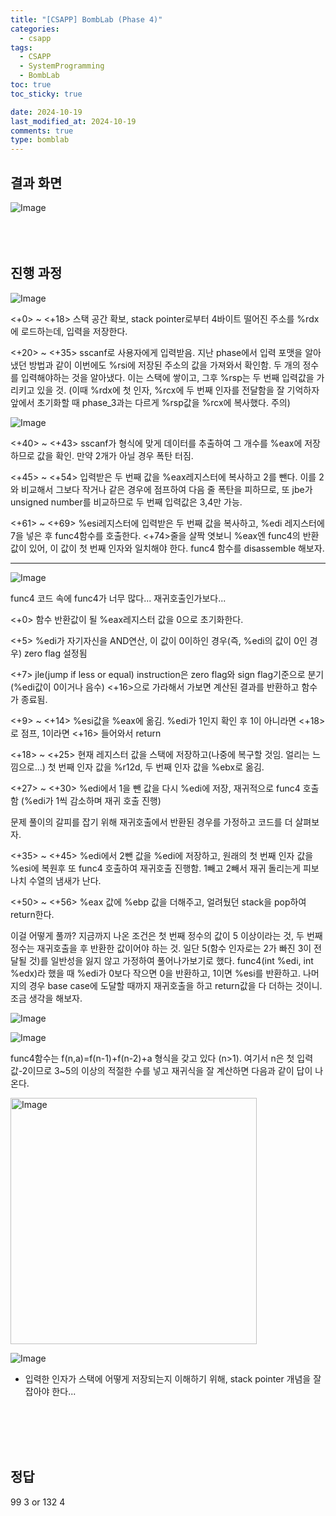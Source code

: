 ```yaml
---
title: "[CSAPP] BombLab (Phase 4)"
categories:
  - csapp
tags:
  - CSAPP
  - SystemProgramming
  - BombLab
toc: true
toc_sticky: true

date: 2024-10-19
last_modified_at: 2024-10-19
comments: true
type: bomblab
---
```

## 결과 화면
![Image](https://github.com/user-attachments/assets/3121ada7-388c-4e52-8c38-316401eb355b)
<br><br><br><br>


## 진행 과정
![Image](https://github.com/user-attachments/assets/78462935-db09-448b-b139-4d94d16aed5f)

<+0> ~ <+18> 스택 공간 확보, stack pointer로부터 4바이트 떨어진 주소를 %rdx에 로드하는데, 입력을 저장한다.

<+20> ~ <+35> sscanf로 사용자에게 입력받음. 지난 phase에서 입력 포맷을 알아냈던 방법과 같이 이번에도 %rsi에 저장된 주소의 값을 가져와서 확인함. 두 개의 정수를 입력해야하는 것을 알아냈다. 이는 스택에 쌓이고, 그후 %rsp는 두 번째 입력값을 가리키고 있을 것.
(이때 %rdx에 첫 인자, %rcx에 두 번째 인자를 전달함을 잘 기억하자 앞에서 초기화할 때 phase_3과는 다르게 %rsp값을 %rcx에 복사했다. 주의)

![Image](https://github.com/user-attachments/assets/73a848a5-40f4-42ae-8e03-04783f1b92f6)

<+40> ~ <+43> sscanf가 형식에 맞게 데이터를 추출하여 그 개수를 %eax에 저장하므로 값을 확인. 만약 2개가 아닐 경우 폭탄 터짐.

<+45> ~ <+54> 입력받은 두 번째 값을 %eax레지스터에 복사하고 2를 뺀다. 이를 2와 비교해서 그보다 작거나 같은 경우에 점프하여 다음 줄 폭탄을 피하므로, 또 jbe가 unsigned number를 비교하므로 두 번째 입력값은 3,4만 가능.


<+61> ~ <+69> %esi레지스터에 입력받은 두 번째 값을 복사하고, %edi 레지스터에 7을 넣은 후 func4함수를 호출한다. <+74>줄을 살짝 엿보니 %eax엔 func4의 반환값이 있어, 이 값이 첫 번째 인자와 일치해야 한다. func4 함수를 disassemble 해보자.

-------------------------------------------------------------------------------------------------------


![Image](https://github.com/user-attachments/assets/e0cf5ab0-c576-432c-bbfc-20a426b7e3fa)

func4 코드 속에 func4가 너무 많다... 재귀호출인가보다...

<+0> 함수 반환값이 될 %eax레지스터 값을 0으로 초기화한다.

<+5> %edi가 자기자신을 AND연산, 이 값이 0이하인 경우(즉, %edi의 값이 0인 경우) zero flag 설정됨

<+7> jle(jump if less or equal) instruction은 zero flag와 sign flag기준으로 분기(%edi값이 0이거나 음수) <+16>으로 가라해서 가보면 계산된 결과를 반환하고 함수가 종료됨.

<+9> ~ <+14> %esi값을 %eax에 옮김. %edi가 1인지 확인 후 1이 아니라면 <+18>로 점프, 1이라면 <+16> 들어와서 return

<+18> ~ <+25> 현재 레지스터 값을 스택에 저장하고(나중에 복구할 것임. 얼리는 느낌으로...) 첫 번째 인자 값을 %r12d, 두 번째 인자 값을 %ebx로 옮김.

<+27> ~ <+30> %edi에서 1을 뺀 값을 다시 %edi에 저장, 재귀적으로 func4 호출함 (%edi가 1씩 감소하며 재귀 호출 진행)

문제 풀이의 갈피를 잡기 위해 재귀호출에서 반환된 경우를 가정하고 코드를 더 살펴보자.

<+35> ~ <+45> %edi에서 2뺀 값을 %edi에 저장하고, 원래의 첫 번째 인자 값을 %esi에
복원후 또 func4 호출하여 재귀호출 진행함. 1빼고 2빼서 재귀 돌리는게 피보나치 수열의 냄새가
난다.

<+50> ~ <+56> %eax 값에 %ebp 값을 더해주고, 얼려뒀던 stack을 pop하여 return한다.

이걸 어떻게 풀까? 지금까지 나온 조건은 첫 번째 정수의 값이 5 이상이라는 것, 두 번째 정수는 재귀호출을 후 반환한 값이어야 하는 것. 일단 5(함수 인자로는 2가 빠진 3이 전달될 것)를 일반성을 잃지 않고 가정하여 풀어나가보기로 했다. func4(int %edi, int %edx)라 했을 때 %edi가 0보다 작으면 0을 반환하고, 1이면 %esi를 반환하고. 나머지의 경우 base case에 도달할 때까지 재귀호출을 하고 return값을 다 더하는 것이니. 조금 생각을 해보자.

![Image](https://github.com/user-attachments/assets/52763b73-43cd-4160-a14f-743b0c55d51c)

![Image](https://github.com/user-attachments/assets/e99339b6-a260-4db5-8b61-7eeb499ddbc8)

func4함수는 f(n,a)=f(n-1)+f(n-2)+a 형식을 갖고 있다 (n>1). 여기서 n은 첫 입력값-2이므로 3~5의 이상의 적절한 수를 넣고 재귀식을 잘 계산하면 다음과 같이 답이 나온다.


<img width="394" alt="Image" src="https://github.com/user-attachments/assets/79ad29c7-11c2-48c2-8c7c-bf3ddca7ab70" />


![Image](https://github.com/user-attachments/assets/ddda8305-ae26-4391-b4bc-9b4073b7f718)
+ 입력한 인자가 스택에 어떻게 저장되는지 이해하기 위해, stack pointer 개념을 잘 잡아야 한다... 

<br><br><br><br>

## 정답
99 3 or 132 4	

<br><br>